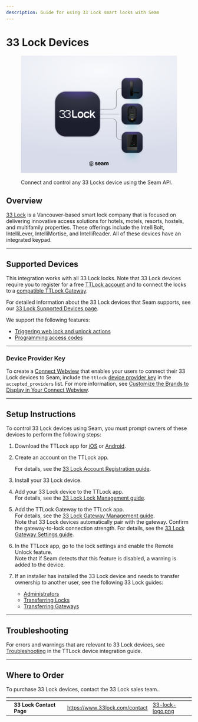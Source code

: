 ```yaml
---
description: Guide for using 33 Lock smart locks with Seam
---
```


# 33 Lock Devices

<figure><picture><source srcset="../../.gitbook/assets/33lock-manufacturer-page-cover-dark.png" media="(prefers-color-scheme: dark)"><img src="../../.gitbook/assets/33lock-manufacturer-page-cover-light.png" alt="Connect and control any 33 Locks device using the Seam API."></picture><figcaption><p>Connect and control any 33 Locks device using the Seam API.</p></figcaption></figure>

## Overview

[33 Lock](https://www.33lock.com/) is a Vancouver-based smart lock company that is focused on delivering innovative access solutions for hotels, motels, resorts, hostels, and multifamily properties. These offerings include the IntelliBolt, IntelliLever, IntelliMortise, and IntelliReader. All of these devices have an integrated keypad.

***

## Supported Devices

This integration works with all 33 Lock locks. Note that 33 Lock devices require you to register for a free [TTLock account](https://33lock.notion.site/Account-Registration-13050a6ca1ac81788991ecb923a2cb04#13050a6ca1ac8008b3ece7ed6bbbd094) and to connect the locks to a [compatible TTLock Gateway](https://33lock.notion.site/Gateway-Management-13050a6ca1ac811f9962fe949fefcc7a#13650a6ca1ac80d599e7edf5ffc171cf).

For detailed information about the 33 Lock devices that Seam supports, see our [33 Lock Supported Devices page](https://www.seam.co/manufacturers/33-lock).

We support the following features:

* [Triggering web lock and unlock actions](../../products/smart-locks/lock-and-unlock.md)
* [Programming access codes](../../products/smart-locks/access-codes/)

***

### Device Provider Key

To create a [Connect Webview](../../core-concepts/connect-webviews/) that enables your users to connect their 33 Lock devices to Seam, include the `ttlock` [device provider key](../../api-clients/connect_webviews/#device-provider-keys) in the `accepted_providers` list. For more information, see [Customize the Brands to Display in Your Connect Webview](../../core-concepts/connect-webviews/customizing-connect-webviews.md#customize-the-brands-to-display-in-your-connect-webviews).

***

## Setup Instructions

To control 33 Lock devices using Seam, you must prompt owners of these devices to perform the following steps:

1. Download the TTLock app for [iOS](https://apps.apple.com/us/app/ttlock/id1033046018) or [Android](https://play.google.com/store/apps/details?id=com.tongtongsuo.app\&hl=en_CA).
2.  Create an account on the TTLock app.

    For details, see the [33 Lock Account Registration guide](https://33lock.notion.site/Account-Registration-13050a6ca1ac81788991ecb923a2cb04#13050a6ca1ac8008b3ece7ed6bbbd094).
3. Install your 33 Lock device.
4. Add your 33 Lock device to the TTLock app.\
   For details, see the [33 Lock Lock Management guide](https://33lock.notion.site/Lock-Management-13050a6ca1ac81449b3cf68f8b463267#13650a6ca1ac80ecaf8de356da907a9d).
5. Add the TTLock Gateway to the TTLock app.\
   For details, see the [33 Lock Gateway Management guide](https://33lock.notion.site/Gateway-Management-13050a6ca1ac811f9962fe949fefcc7a).\
   Note that 33 Lock devices automatically pair with the gateway. Confirm the gateway-to-lock connection strength. For details, see the [33 Lock Gateway Settings guide](https://33lock.notion.site/Gateway-Settings-13550a6ca1ac80f59574f9df40463431#13750a6ca1ac80758293cf85026ef835).
6. In the TTLock app, go to the lock settings and enable the Remote Unlock feature.\
   Note that if Seam detects that this feature is disabled, a warning is added to the device.
7. If an installer has installed the 33 Lock device and needs to transfer ownership to another user, see the following 33 Lock guides:
   * [Administrators](https://33lock.notion.site/Administrators-13050a6ca1ac81de9c9cdaab35f98002)
   * [Transferring Locks](https://33lock.notion.site/Lock-Management-13050a6ca1ac81449b3cf68f8b463267#13650a6ca1ac80c8b96ef07012bc0457)
   * [Transferring Gateways](https://33lock.notion.site/Gateway-Management-13050a6ca1ac811f9962fe949fefcc7a#13050a6ca1ac806885c7f44966275cd0)

***

## Troubleshooting

For errors and warnings that are relevant to 33 Lock devices, see [Troubleshooting](../../device-guides/ttlock-locks.md#troubleshooting) in the TTLock device integration guide.

***

## Where to Order

To purchase 33 Lock devices, contact the 33 Lock sales team..

<table data-view="cards"><thead><tr><th></th><th></th><th></th><th data-hidden data-card-target data-type="content-ref"></th><th data-hidden data-card-cover data-type="files"></th></tr></thead><tbody><tr><td></td><td><strong>33 Lock Contact Page</strong></td><td></td><td><a href="https://www.33lock.com/contact">https://www.33lock.com/contact</a></td><td><a href="../../.gitbook/assets/33-lock-logo.png">33-lock-logo.png</a></td></tr></tbody></table>
